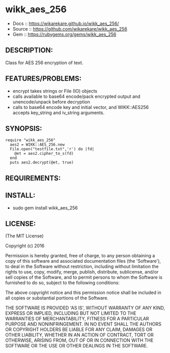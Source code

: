 # wikk_aes_256

* Docs :: https://wikarekare.github.io/wikk_aes_256/
* Source :: https://github.com/wikarekare/wikk_aes_256
* Gem :: https://rubygems.org/gems/wikk_aes_256

## DESCRIPTION:

Class for AES 256 encryption of text. 

## FEATURES/PROBLEMS:

* encrypt takes strings or File (IO) objects
* calls available to base64 encode/pack encrypted output and unencode/unpack before decryption
* calls to base64 encode key and initial vector, and WIKK::AES256 accepts key_string and iv_string arguments.

## SYNOPSIS:

```
require "wikk_aes_256"
  aes2 = WIKK::AES_256.new
  File.open("testfile.txt",'r') do |fd|
    @et = aes2.cipher_to_s(fd)
  end
  puts aes2.decrypt(@et, true)
```

## REQUIREMENTS:


## INSTALL:

* sudo gem install wikk_aes_256

## LICENSE:

(The MIT License)

Copyright (c) 2016

Permission is hereby granted, free of charge, to any person obtaining
a copy of this software and associated documentation files (the
'Software'), to deal in the Software without restriction, including
without limitation the rights to use, copy, modify, merge, publish,
distribute, sublicense, and/or sell copies of the Software, and to
permit persons to whom the Software is furnished to do so, subject to
the following conditions:

The above copyright notice and this permission notice shall be
included in all copies or substantial portions of the Software.

THE SOFTWARE IS PROVIDED 'AS IS', WITHOUT WARRANTY OF ANY KIND,
EXPRESS OR IMPLIED, INCLUDING BUT NOT LIMITED TO THE WARRANTIES OF
MERCHANTABILITY, FITNESS FOR A PARTICULAR PURPOSE AND NONINFRINGEMENT.
IN NO EVENT SHALL THE AUTHORS OR COPYRIGHT HOLDERS BE LIABLE FOR ANY
CLAIM, DAMAGES OR OTHER LIABILITY, WHETHER IN AN ACTION OF CONTRACT,
TORT OR OTHERWISE, ARISING FROM, OUT OF OR IN CONNECTION WITH THE
SOFTWARE OR THE USE OR OTHER DEALINGS IN THE SOFTWARE.
